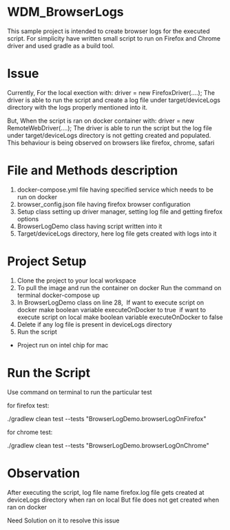 # WDM_BrowserLogs
This sample project is intended to create browser logs for the executed script.
For simplicity have written small script to run on Firefox and Chrome driver and used gradle as a build tool.

# Issue
Currently, For the local exection with:
driver = new FirefoxDriver(....); 
The driver is able to run the script and create a log file under target/deviceLogs directory with the logs properly mentioned into it.

But,
When the script is ran on docker container with:
driver = new RemoteWebDriver(....);
The driver is able to run the script but the log file under target/deviceLogs directory is not getting created and populated.
This behaviour is being observed on browsers like firefox, chrome, safari

# File and Methods description

1. docker-compose.yml file having specified service which needs to be run on docker
2. browser_config.json file having firefox browser configuration 
3. Setup class setting up driver manager, setting log file and getting firefox options
4. BrowserLogDemo class having script written into it
5. Target/deviceLogs directory, here log file gets created with logs into it

# Project Setup

1. Clone the project to your local workspace
2. To pull the image and run the container on docker Run the command on terminal docker-compose up
3. In BrowserLogDemo class on line 28,  If want to execute script on docker make boolean variable executeOnDocker to true  if want to execute script on local make  boolean variable executeOnDocker to false 
4. Delete if any log file is present in deviceLogs directory
5. Run the script 

* Project run on intel chip for mac 

# Run the Script

Use command on terminal to run the particular test

for firefox test:

./gradlew clean test --tests "BrowserLogDemo.browserLogOnFirefox"

for chrome test:

./gradlew clean test --tests "BrowserLogDemo.browserLogOnChrome"

# Observation
After executing the script, log file name firefox.log file gets created at deviceLogs directory when ran on local 
But file does not get created when ran on docker

Need Solution on it to resolve this issue
